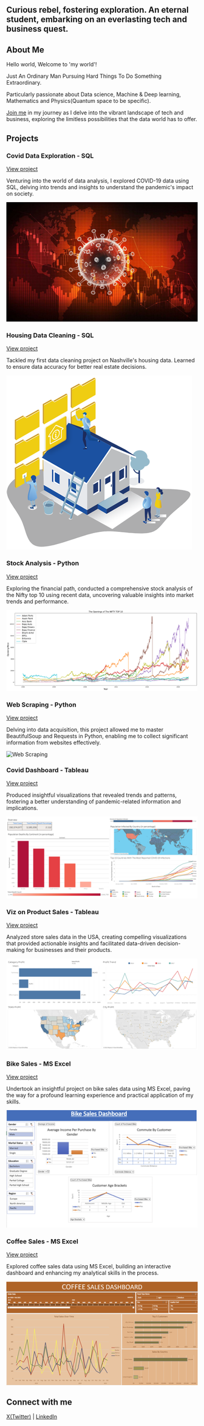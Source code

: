 
## Curious rebel, fostering exploration. An eternal student, embarking on an everlasting tech and business quest.


## About Me
Hello world, Welcome to 'my world'!

Just An Ordinary Man Pursuing Hard Things To Do Something Extraordinary.

Particularly passionate about Data science, Machine & Deep learning, Mathematics and Physics(Quantum space to be specific).

[Join me](https://twitter.com/AkhilBodi/status/1620284498717065216) in my journey as I delve into the vibrant landscape of tech and business, exploring the limitless possibilities that the data world has to offer.

## Projects
### Covid Data Exploration - SQL

[View project](https://github.com/AkhilBodi/My_Projects/tree/main/SQL%20Projects/Covid%20Data%20Exploration)

Venturing into the world of data analysis, I explored COVID-19 data using SQL, delving into trends and insights to understand the pandemic's impact on society.

![Data Exploration SQL](/assets/img/COVID-19%20by%20online.stanford.edu.jpg)


### Housing Data Cleaning - SQL

[View project](https://github.com/AkhilBodi/My_Projects/tree/main/SQL%20Projects/Data%20Cleaning%20On%20Nashville%20Housing%20Data)

Tackled my first data cleaning project on Nashville's housing data. Learned to ensure data accuracy for better real estate decisions.

![Data Cleaning SQL](/assets/img/data%20cleaning.png)



### Stock Analysis - Python

[View project](https://github.com/AkhilBodi/My_Projects/tree/main/Stock%20Analysis%20on%20NIFTY%20Top%2010)

Exploring the financial path, conducted a comprehensive stock analysis of the Nifty top 10 using recent data, uncovering valuable insights into market trends and performance.

![Stock Analysis](/assets/img/Nifty%20Top%2010.png)


### Web Scraping - Python

[View project](https://github.com/AkhilBodi/My_Projects/tree/main/Python%20Projects/Web%20Scraping)

Delving into data acquisition, this project allowed me to master BeautifulSoup and Requests in Python, enabling me to collect significant information from websites effectively.

![Web Scraping](https://user-images.githubusercontent.com/54629845/226387626-0b81db88-e3bd-4360-94ea-8ea1ba8823dd.png)


### Covid Dashboard - Tableau

[View project](https://public.tableau.com/app/profile/akhil.bodi/viz/CovidDashboard_16939248207940/Dashboard1)

Produced insightful visualizations that revealed trends and patterns, fostering a better understanding of pandemic-related information and implications.

![Tableau Covid Dashboard](/assets/img/Covid%20Dashboard.png)


### Viz on Product Sales - Tableau

[View project](https://public.tableau.com/app/profile/akhil.bodi/viz/Course-GreatLearning/Dashboard1)

Analyzed store sales data in the USA, creating compelling visualizations that provided actionable insights and facilitated data-driven decision-making for businesses and their products.

![Tableau Product Sales](/assets/img/Sales%20Dashboard.png)


### Bike Sales - MS Excel

[View project](https://github.com/AkhilBodi/My_Projects/tree/main/Excel%20Projects/Bike%20Sales)

Undertook an insightful project on bike sales data using MS Excel, paving the way for a profound learning experience and practical application of my skills.

![Excel Bike Sales](/assets/img/excel%20bike%20sales.png)


### Coffee Sales - MS Excel

[View project](https://github.com/AkhilBodi/My_Projects/tree/main/Excel%20Projects/Coffee%20Sales)

Explored coffee sales data using MS Excel, building an interactive dashboard and enhancing my analytical skills in the process.

![Excel Coffee Sales](/assets/img/excel%20coffee%20sales.png)

## Connect with me

[X(Twitter)](https://x.com/AkhilBodi) | [LinkedIn](https://www.linkedin.com/in/akhilbodi/)
